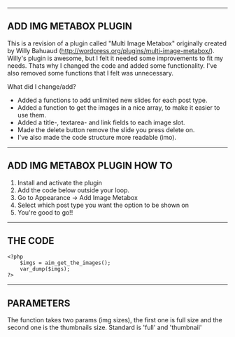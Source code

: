 ---------------------------------------------
ADD IMG METABOX PLUGIN
---------------------------------------------
This is a revision of a plugin called "Multi Image Metabox" originally created by Willy Bahuaud (http://wordpress.org/plugins/multi-image-metabox/). Willy's plugin is awesome, but I felt it needed some improvements to fit my needs. Thats why I changed the code and added some functionality. I've also removed some functions that I felt was unnecessary.

What did I change/add?
- Added a functions to add unlimited new slides for each post type.
- Added a function to get the images in a nice array, to make it easier to use them.
- Added a title-, textarea- and link fields to each image slot.
- Made the delete button remove the slide you press delete on.
- I've also made the code structure more readable (imo).

---------------------------------------------
ADD IMG METABOX PLUGIN HOW TO
---------------------------------------------

1. Install and activate the plugin
2. Add the code below outside your loop.
3. Go to Appearance -> Add Image Metabox
4. Select which post type you want the option to be shown on
5. You're good to go!!


---------------------------------------------
THE CODE
---------------------------------------------

	<?php
		$imgs = aim_get_the_images();
		var_dump($imgs);
	?>


---------------------------------------------
PARAMETERS
---------------------------------------------

The function takes two params (img sizes), the first one is full size
and the second one is the thumbnails size. Standard is 'full' and 'thumbnail'
